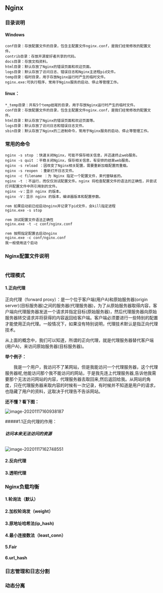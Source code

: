 ## Nginx

### 目录说明

#### Windows

```nginx
conf目录：存放配置文件的目录，包含主配置文件nginx.conf，是我们经常修改的配置文件。
contrib目录：存放开源爱好者共享的代码。
docs目录：存放文档资料。
html目录：默认存放了Nginx的错误页面和欢迎页面。
logs目录：默认存放了访问日志、错误日志和Nginx主进程pid文件。
temp目录：临时目录，用于存放Nginx运行时产生的临时文件。
nginx.exe:可执行程序，常用于Nginx服务的启动、停止等管理工作。
```

#### linux：

```nginx
*_temp目录：共有5个temp结尾的目录，用于存放Nginx运行时产生的临时文件。
conf目录：存放配置文件的目录，包含主配置文件nginx.conf，是我们经常修改的配置文件。
html目录：默认存放了Nginx的错误页面和欢迎页面等。
logs目录：默认存放了访问日志和错误日志文件。
sbin目录：默认存放了Nginx的二进制命令，常用于Nginx服务的启动、停止等管理工作。
```

### 常用的命令

```nginx
nginx -s stop ：快速关闭Nginx，可能不保存相关信息，并迅速终止web服务。
nginx -s quit ：平稳关闭Nginx，保存相关信息，有安排的结束web服务。
nginx -s reload ：因改变了Nginx相关配置，需要重新加载配置而重载。
nginx -s reopen ：重新打开日志文件。
nginx -c filename ：为 Nginx 指定一个配置文件，来代替缺省的。
nginx -t ：不运行，而仅仅测试配置文件。nginx 将检查配置文件的语法的正确性，并尝试打开配置文件中所引用到的文件。
nginx -v：显示 nginx 的版本。
nginx -V：显示 nginx 的版本，编译器版本和配置参数。

rem 如果启动前已经启动nginx并记录下pid文件，会kill指定进程
nginx.exe -s stop

rem 测试配置文件语法正确性
nginx.exe -t -c conf/nginx.conf

rem 按照指定配置去启动nginx
nginx.exe -c conf/nginx.conf
我一般使用这个启动
```

### Nginx配置文件说明

```nginx

```

### 代理模式

#### 1.正向代理

正向代理（forward proxy）：是一个位于客户端(用户A)和原始服务器(origin server)(目标服务器)之间的服务器(代理服务器)，为了从原始服务器取得内容，客户端向代理服务器发送一个请求并指定目标(原始服务器)，然后代理服务器向原始服务器转交请求并将获得的内容返回给客户端。客户端必须要进行一些特别的配置才能使用正向代理。一般情况下，如果没有特别说明，代理技术默认是指正向代理技术。



从上面的概念中，我们可以知道，所谓的正向代理，就是代理服务器替代客户端(用户A)，来访问原始服务器(目标服务器)。

**举个例子：**

　　我是一个用户，我访问不了某网站，但是我能访问一个代理服务器，这个代理服务器呢,他能访问那个我不能访问的网站，于是我先连上代理服务器,告诉他我需要那个无法访问网站的内容，代理服务器去取回来,然后返回给我。从网站的角度，只在代理服务器来取内容的时候有一次记录，有时候并不知道是用户的请求，也隐藏了用户的资料，这取决于代理告不告诉网站。

**还不懂？看下图：**

![image-20201117160938187](G:\个人笔记\nginx\nginx.assets\image-20201117160938187.png)

#####1.1正向代理的作用：

###### **访问本来无法访问的资源**

![image-20201117162748551](G:\个人笔记\nginx\nginx.assets\image-20201117162748551.png)

#### 2.反向代理

 

#### 3.透明代理

### Nginx负载均衡

#### 1.轮询法（默认）



#### 2.加权轮询发（weight）



#### 3.原地址哈希法(ip_hash)



#### 4.最小连接数法（least_conn）



#### 5.Fair



#### 6.url_hash



### 日志管理和日志分割

### 动态分离





